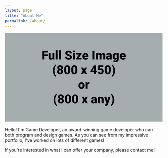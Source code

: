 ```yaml
---
layout: page
title: "About Me"
permalink: /about/
---
```


![Picture 1](/assets/fullsize.png)

Hello! I'm Game Developer, an award-winning game developer who can both program and design games. As you can see from my impressive portfolio, I've worked on lots of different games!

If you're interested in what I can offer your company, please contact me!
